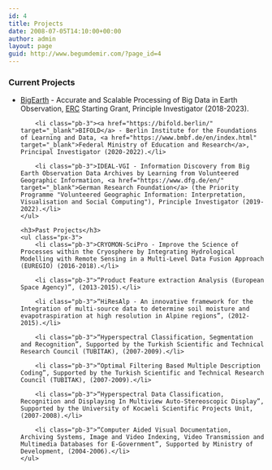 ```yaml
---
id: 4
title: Projects
date: 2008-07-05T14:10:00+00:00
author: admin
layout: page
guid: http://www.begumdemir.com/?page_id=4
---
```


<div class="col-lg-12 text-left">
	<h3>Current Projects</h3>
	<ul class="px-3">
		<li class="pb-3"><a href="http://www.bigearth.eu" target="_blank">BigEarth</a> - Accurate and Scalable Processing of Big Data in Earth Observation, <a href="https://erc.europa.eu" target="_blank">ERC</a> Starting Grant, Principle Investigator (2018-2023).</li>

		<li class="pb-3"><a href="https://bifold.berlin/" target="_blank">BIFOLD</a> - Berlin Institute for the Foundations of Learning and Data, <a href="https://www.bmbf.de/en/index.html" target="_blank">Federal Ministry of Education and Research</a>, Principal Investigator (2020-2022).</li>

		<li class="pb-3">IDEAL-VGI - Information Discovery from Big Earth Observation Data Archives by Learning from Volunteered Geographic Information, <a href="https://www.dfg.de/en/" target="_blank">German Research Foundation</a> (the Priority Programme "Volunteered Geographic Information: Interpretation, Visualisation and Social Computing"), Principle Investigator (2019-2022).</li>
	</ul>

	<h3>Past Projects</h3>
	<ul class="px-3">
		<li class="pb-3">CRYOMON-SciPro - Improve the Science of Processes within the Cryosphere by Integrating Hydrological Modelling with Remote Sensing in a Multi-Level Data Fusion Approach (EUREGIO) (2016-2018).</li>

		<li class="pb-3">“Product Feature extraction Analysis (European Space Agency)”, (2013-2015).</li>

		<li class="pb-3">“HiResAlp - An innovative framework for the Integration of multi-source data to determine soil moisture and evapotraspiration at high resolution in Alpine regions”, (2012-2015).</li>

		<li class="pb-3">“Hyperspectral Classification, Segmentation and Recognition”, Supported by the Turkish Scientific and Technical Research Council (TUBITAK), (2007-2009).</li>

		<li class="pb-3">“Optimal Filtering Based Multiple Description Coding”, Supported by the Turkish Scientific and Technical Research Council (TUBITAK), (2007-2009).</li>

		<li class="pb-3">“Hyperspectral Data Classification, Recognition and Displaying In Multiview Auto-Stereoscopic Display”, Supported by the University of Kocaeli Scientific Projects Unit, (2007-2008).</li>

		<li class="pb-3">“Computer Aided Visual Documentation, Archiving Systems, Image and Video Indexing, Video Transmission and Multimedia Databases for E-Government”, Supported by Ministry of Development, (2004-2006).</li>
	</ul>
</div>



